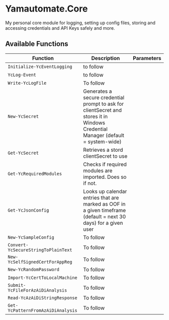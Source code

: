 # Yamautomate.Core

My personal core module for logging, setting up config files, storing and accessing credentials and API Keys safely and more.

## Available Functions
| Function      | Description | Parameters |
| ------------- | ------------- |------------- |
| `Initialize-YcEventLogging`  | 	to follow |   |
| `YcLog-Event` 	 | 	to follow | |
| `Write-YcLogFile` | 	To follow| |
| `New-YcSecret`  | Generates a secure credential prompt to ask for clientSecret and stores it in Windows Credential Manager (default = system-wide)  |  |
| `Get-YcSecret`  | Retrieves a stord clientSecret to use	| |
| `Get-YcRequiredModules`  | Checks if required modules are imported. Does so if not. | |
| `Get-YcJsonConfig`  | Looks up calendar entries that are marked as OOF in a given timeframe (default = next 30 days) for a given user |  |
| `New-YcSampleConfig` | 	To follow | |
| `Convert-YcSecureStringToPlainText` | 	To follow | |
| `New-YcSelfSignedCertForAppReg` | 	To follow | |
| `New-YcRandomPassword` | 	To follow | |
| `Import-YcCertToLocalMachine` | 	To follow | |
| `Submit-YcFileForAzAiDiAnalysis` | 	To follow | |
| `Read-YcAzAiDiStringResponse` | 	To follow | |
| `Get-YcPatternFromAzAiDiAnalysis` | 	To follow | |
